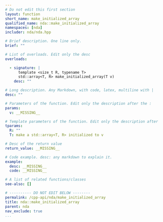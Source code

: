 ```yaml
---
# Do not edit this first section
layout: function
short_name: make_initialized_array
qualified_name: nda::make_initialized_array
namespaces: [nda]
includer: nda/nda.hpp

# Brief description. One line only.
brief: ""

# List of overloads. Edit only the desc
overloads:

  - signature: |
      template <size_t R, typename T>
      std::array<T, R> make_initialized_array(T v)
    desc: ""

# Long description. Any Markdown, with code, latex, multiline with |
desc: ""

# Parameters of the function. Edit only the description after the :
params:
  v: __MISSING__

# Template parameters of the function. Edit only the description after the :
tparams:
  R: ""
  T: make a std::array<T, R> initialized to v

# Desc of the return value
return_value: __MISSING__

# Code example. desc: any markdown to explain it.
example:
  desc: __MISSING__
  code: __MISSING__

# A list of related functions/classes
see-also: []

# ---------- DO NOT EDIT BELOW --------
permalink: /cpp-api/nda/make_initialized_array
title: nda::make_initialized_array
parent: nda
nav_exclude: true
...
```


